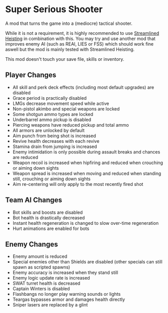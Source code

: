 # Super Serious Shooter

A mod that turns the game into a (mediocre) tactical shooter.

While it is not a requirement, it is highly recommended to use [Streamlined Heisting](https://github.com/segabl/pd2-streamlined-heisting) in combination with this.
You may try and use another mod that improves enemy AI (such as REAI, LIES or FSS) which should work fine aswell but the mod is mainly tested with Streamlined Heisting.

This mod doesn't touch your save file, skills or inventory.

## Player Changes

- All skill and perk deck effects (including most default upgrades) are disabled
- Grace period is practically disabled
- LMGs decrease movement speed while active
- Non-pistol akimbo and special weapons are locked
- Some shotgun ammo types are locked
- Underbarrel ammo pickup is disabled
- Piercing weapons have reduced pickup and total ammo
- All armors are unlocked by default
- Aim punch from being shot is increased
- Revive health decreases with each revive
- Stamina drain from jumping is increased
- Enemy intimidation is only possible during assault breaks and chances are reduced
- Weapon recoil is increased when hipfiring and reduced when crouching or aiming down sights
- Weapon spread is increased when moving and reduced when standing still, crouching or aiming down sights
- Aim re-centering will only apply to the most recently fired shot

## Team AI Changes

- Bot skills and boosts are disabled
- Bot health is drastically decreased
- Instant health regeneration is changed to slow over-time regeneration
- Hurt animations are enabled for bots

## Enemy Changes

- Enemy amount is reduced
- Special enemies other than Shields are disabled (other specials can still spawn as scripted spawns)
- Enemy accuracy is increased when they stand still
- Enemy logic update rate is increased
- SWAT turret health is decreased
- Captain Winters is disabled
- Flashbangs no longer play warning sounds or lights
- Teargas bypasses armor and damages health directly
- Sniper lasers are replaced by a glint
